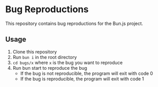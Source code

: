 # Bug Reproductions

This repository contains bug reproductions for the Bun.js project.

## Usage

1. Clone this repository
2. Run `bun i` in the root directory
3. `cd bugs/x` where `x` is the bug you want to reproduce
4. Run bun start to reproduce the bug
   - If the bug is not reproducible, the program will exit with code 0
   - If the bug is reproducible, the program will exit with code 1
